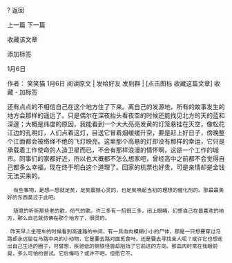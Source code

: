 

? 返回

上一篇  下一篇

收藏该文章

添加标签

1月6日

作者： 笑笑猫 1月6日 阅读原文 | 发给好友 发到群  |  [点击图标 收藏这篇文章] 收藏 - 加标签

还有点点的不相信自己在这个地方住了下来。离自己的发源地，所有的故事发生的地方会那样的遥远了。只是偶尔在深夜抬头看夜空的时候还能找见北方的天的蓝和深邃；大概是纬度的原因，我能看到一个大大亮亮发黄的灯笼悬挂在天空，像松花江边的孔明灯，人们点着这灯，目送它冒着烟缓缓升空，要是赶上好日子，傍晚整个江面都会被络绎不绝的飞灯映亮。这里那个高悬的灯却没有那样的幸运，它只是承载着工作使命的人造卫星而已，不会有那样浪漫的情怀啊，这是一个工作的城市。同事们的家都好近，所以也大概都不怎么想家吧，曾经高中之前都不会觉得自己都多么幸福，现在终于明白这个道理了。回家的机票也好贵，可是亲情却是金钱无法买来的。

      有些事物，是想一想就足矣，足矣震撼心灵的，也足矣唤起当初的理想的催化剂的。那最最美好的东西莫过于此吧。

      随意的听听那些老的歌，俗气的歌。许三多有一招很三多，闭上眼睛，幻想自己在最喜欢的地方，那么自己就仿佛在那个地方了，很灵的。

     昨天早上坐班车的时候看到高速路的中间，有一具血肉模糊小小的尸体，那是一只想要穿过马路却永远留在马路中央的小动物，它是要去路对面觅食吗，还是要去寻找亲人呢？或许它也想走出自己生活的圈子，可曾想，疾驰低的钢铁怪兽却阻挡了它前进的方向。那血肉时常在我眼前晃，多么可怕的尝试。它后悔吗？或许不吧。但愿它不。

